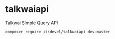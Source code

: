 # talkwaiapi
Talkwai Simple Query API

<code>composer require itsdevel/talkwaiapi dev-master</code>
